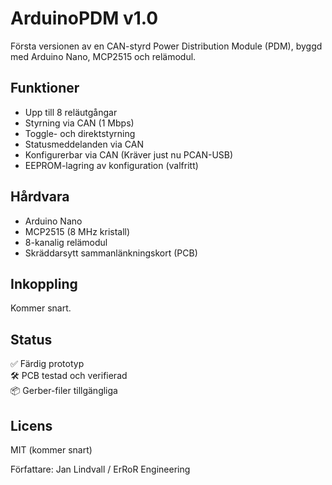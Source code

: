 # ArduinoPDM v1.0

Första versionen av en CAN-styrd Power Distribution Module (PDM), byggd med Arduino Nano, MCP2515 och relämodul.

## Funktioner
- Upp till 8 reläutgångar
- Styrning via CAN (1 Mbps)
- Toggle- och direktstyrning
- Statusmeddelanden via CAN
- Konfigurerbar via CAN (Kräver just nu PCAN-USB)
- EEPROM-lagring av konfiguration (valfritt)

## Hårdvara
- Arduino Nano
- MCP2515 (8 MHz kristall)
- 8-kanalig relämodul
- Skräddarsytt sammanlänkningskort (PCB)

## Inkoppling
Kommer snart.

## Status
✅ Färdig prototyp  
🛠️ PCB testad och verifierad  
📦 Gerber-filer tillgängliga

## Licens
MIT (kommer snart)

Författare: Jan Lindvall / ErRoR Engineering
